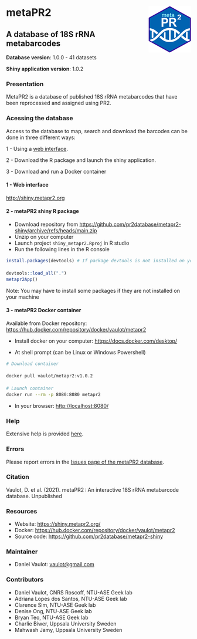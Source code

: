 
<!-- README.md is generated from README.Rmd. Please edit that file -->

# metaPR2 <img src="inst/img/metapr2_logo.png" align="right" />

## A database of 18S rRNA metabarcodes

**Database version**: 1.0.0 - 41 datasets

**Shiny application version**: 1.0.2

### Presentation

MetaPR2 is a database of published 18S rRNA metabarcodes that have been
reprocessed and assigned using PR2.

### Acessing the database

Access to the database to map, search and download the barcodes can be
done in three different ways:

1 - Using a [web interface](http://shiny.metapr2.org).

2 - Download the R package and launch the shiny application.

3 - Download and run a Docker container

#### 1 - Web interface

<http://shiny.metapr2.org>

#### 2 - metaPR2 shiny R package

-   Download repository from
    <https://github.com/pr2database/metapr2-shiny/archive/refs/heads/main.zip>
-   Unzip on your computer
-   Launch project `shiny_metapr2.Rproj` in R studio
-   Run the following lines in the R console

``` r
install.packages(devtools) # If package devtools is not installed on your computer

devtools::load_all(".")
metapr2App()
```

Note: You may have to install some packages if they are not installed on
your machine

#### 3 - metaPR2 Docker container

Available from Docker repository:
<https://hub.docker.com/repository/docker/vaulot/metapr2>

-   Install docker on your computer: <https://docs.docker.com/desktop/>

-   At shell prompt (can be Linux or Windows Powershell)

``` bash
# Download container

docker pull vaulot/metapr2:v1.0.2

# Launch container
docker run --rm -p 8080:8080 metapr2
```

-   In your browser: <http://localhost:8080/>

### Help

Extensive help is provided
[here](https://pr2database.github.io/metapr2-shiny/articles/).

### Errors

Please report errors in the [Issues page of the metaPR2
database](https://github.com/pr2database/metapr2-shiny/issues).

### Citation

Vaulot, D. et al. (2021). metaPR2 : An interactive 18S rRNA metabarcode
database. Unpublished

### Resources

-   Website: <https://shiny.metapr2.org/>
-   Docker: <https://hub.docker.com/repository/docker/vaulot/metapr2>
-   Source code: <https://github.com/pr2database/metapr2-shiny>

### Maintainer

-   Daniel Vaulot: <vaulot@gmail.com>

### Contributors

-   Daniel Vaulot, CNRS Roscoff, NTU-ASE Geek lab
-   Adriana Lopes dos Santos, NTU-ASE Geek lab
-   Clarence Sim, NTU-ASE Geek lab
-   Denise Ong, NTU-ASE Geek lab
-   Bryan Teo, NTU-ASE Geek lab
-   Charlie Biwer, Uppsala University Sweden
-   Mahwash Jamy, Uppsala University Sweden
